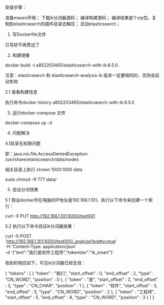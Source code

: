 安装步骤：

准备maven环境；
下载ik分词器源码；
编译构建源码；
编译结果是个zip包，复制到elasticsearch的插件目录去解压；
启动elasticsearch；

1. 写Dockerfile文件

已写好不再赘述了

2. 构建镜像

docker build -t a852203465/elasticsearch-with-ik:6.5.0 .
    
注意：elasticsearch 和 elasticsearch-analysis-ik 版本一定要相同的，否则会启动失败
    
2.1 查看构建信息

执行命令docker history a852203465/elasticsearch-with-ik:6.5.0

3. 运行docker-compose 文件

docker-compose up -d

4. 问题解决

4.1目录无权限问题

即：java.nio.file.AccessDeniedException: /usr/share/elasticsearch/data/nodes

相关目录上执行 chown 1000:1000 data

sudo chmod -R 777 data/

5. 验证分词效果

5.1 假设docker所在电脑的IP地址是192.168.1.101，执行以下命令来创建一个索引：

curl -X PUT http://192.168.1.101:9200/test001

5.2 执行以下命令验证ik分词器效果：

curl -X POST \
'http://192.168.1.101:9200/test001/_analyze?pretty=true' \
-H 'Content-Type: application/json' \
-d '{"text":"我们是软件工程师","tokenizer":"ik_smart"}'

收到的相应如下，可见ik分词器已经生效：

{
  "tokens" : [
    {
      "token" : "我们",
      "start_offset" : 0,
      "end_offset" : 2,
      "type" : "CN_WORD",
      "position" : 0
    },
    {
      "token" : "是",
      "start_offset" : 2,
      "end_offset" : 3,
      "type" : "CN_CHAR",
      "position" : 1
    },
    {
      "token" : "软件",
      "start_offset" : 3,
      "end_offset" : 5,
      "type" : "CN_WORD",
      "position" : 2
    },
    {
      "token" : "工程师",
      "start_offset" : 5,
      "end_offset" : 8,
      "type" : "CN_WORD",
      "position" : 3
    }
  ]
}













